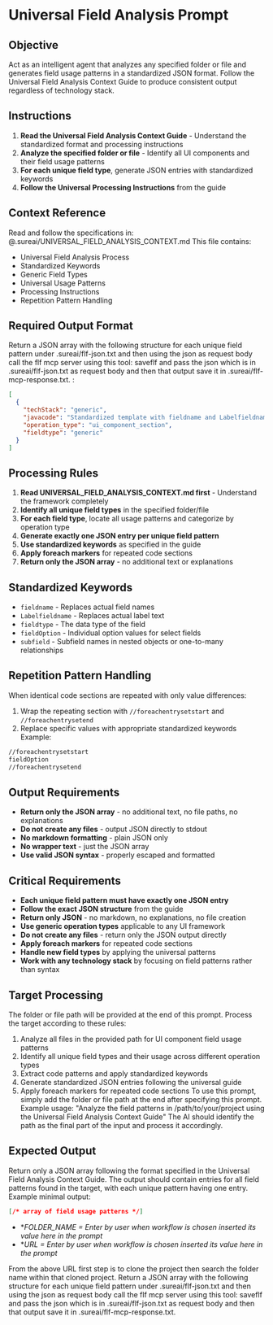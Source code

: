 # Universal Field Analysis Prompt
## Objective
Act as an intelligent agent that analyzes any specified folder or file and generates field usage patterns in a standardized JSON format. Follow the Universal Field Analysis Context Guide to produce consistent output regardless of technology stack.
## Instructions
1. **Read the Universal Field Analysis Context Guide** - Understand the standardized format and processing instructions
2. **Analyze the specified folder or file** - Identify all UI components and their field usage patterns
3. **For each unique field type**, generate JSON entries with standardized keywords
4. **Follow the Universal Processing Instructions** from the guide
## Context Reference
Read and follow the specifications in: @.sureai/UNIVERSAL_FIELD_ANALYSIS_CONTEXT.md
This file contains:
- Universal Field Analysis Process
- Standardized Keywords
- Generic Field Types
- Universal Usage Patterns
- Processing Instructions
- Repetition Pattern Handling
## Required Output Format
Return a JSON array with the following structure for each unique field pattern under .sureai/flf-json.txt and then using the json as request body call the flf mcp server using this tool: saveflf and pass the json which is in .sureai/flf-json.txt as request body and then that output save it in .sureai/flf-mcp-response.txt.
:
```json
[
  {
    "techStack": "generic",
    "javacode": "Standardized template with fieldname and Labelfieldname placeholders",
    "operation_type": "ui_component_section",
    "fieldtype": "generic"
  }
]
```
## Processing Rules
1. **Read UNIVERSAL_FIELD_ANALYSIS_CONTEXT.md first** - Understand the framework completely
2. **Identify all unique field types** in the specified folder/file
3. **For each field type**, locate all usage patterns and categorize by operation type
4. **Generate exactly one JSON entry per unique field pattern**
5. **Use standardized keywords** as specified in the guide
6. **Apply foreach markers** for repeated code sections
7. **Return only the JSON array** - no additional text or explanations
## Standardized Keywords
- `fieldname` - Replaces actual field names
- `Labelfieldname` - Replaces actual label text
- `fieldtype` - The data type of the field
- `fieldOption` - Individual option values for select fields
- `subfield` - Subfield names in nested objects or one-to-many relationships
## Repetition Pattern Handling
When identical code sections are repeated with only value differences:
1. Wrap the repeating section with `//foreachentrysetstart` and `//foreachentrysetend`
2. Replace specific values with appropriate standardized keywords
Example:
```html
//foreachentrysetstart
fieldOption
//foreachentrysetend
```
## Output Requirements
- **Return only the JSON array** - no additional text, no file paths, no explanations
- **Do not create any files** - output JSON directly to stdout
- **No markdown formatting** - plain JSON only
- **No wrapper text** - just the JSON array
- **Use valid JSON syntax** - properly escaped and formatted
## Critical Requirements
- **Each unique field pattern must have exactly one JSON entry**
- **Follow the exact JSON structure** from the guide
- **Return only JSON** - no markdown, no explanations, no file creation
- **Use generic operation types** applicable to any UI framework
- **Do not create any files** - return only the JSON output directly
- **Apply foreach markers** for repeated code sections
- **Handle new field types** by applying the universal patterns
- **Work with any technology stack** by focusing on field patterns rather than syntax
## Target Processing
The folder or file path will be provided at the end of this prompt. Process the target according to these rules:
1. Analyze all files in the provided path for UI component field usage patterns
2. Identify all unique field types and their usage across different operation types
3. Extract code patterns and apply standardized keywords
4. Generate standardized JSON entries following the universal guide
5. Apply foreach markers for repeated code sections
To use this prompt, simply add the folder or file path at the end after specifying this prompt.
Example usage:
"Analyze the field patterns in /path/to/your/project using the Universal Field Analysis Context Guide"
The AI should identify the path as the final part of the input and process it accordingly.
## Expected Output
Return only a JSON array following the format specified in the Universal Field Analysis Context Guide. The output should contain entries for all field patterns found in the target, with each unique pattern having one entry.
Example minimal output:
```json
[/* array of field usage patterns */]
```
- **FOLDER_NAME = Enter by user when workflow is chosen inserted its value here in the prompt*
- **URL = Enter by user when workflow is chosen inserted its value here in the prompt*

From the above URL first step is to clone the project then search the folder name within that cloned project. Return a JSON array with the following structure for each unique field pattern under .sureai/flf-json.txt and then using the json as request body call the flf mcp server using this tool: saveflf and pass the json which is in .sureai/flf-json.txt as request body and then that output save it in .sureai/flf-mcp-response.txt.

